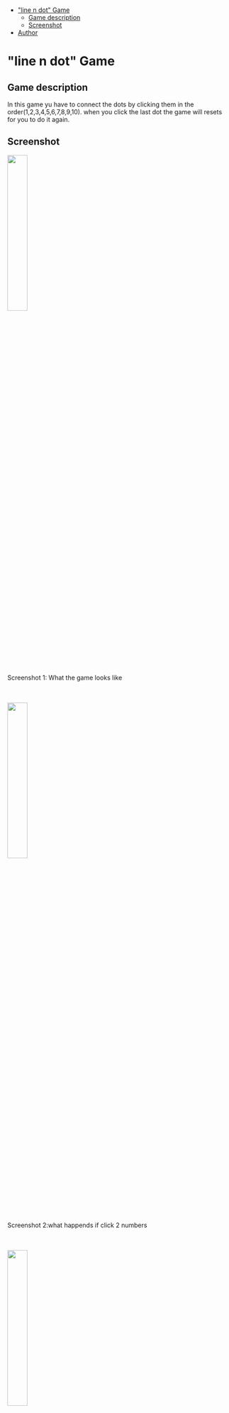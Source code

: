 </br>

- ["line n dot" Game](#line-n-dot-game)
  - [Game description](#game-description)
  - [Screenshot](#screenshot)
- [Author](#author)

# "line n dot" Game
## Game description
In this game yu have to connect the dots by clicking them in the order(1,2,3,4,5,6,7,8,9,10). when you click the last dot the game will resets for you to do it again. 

## Screenshot
<img width="30%" src="https://github.com/user-attachments/assets/9972cc06-5840-44bf-b61f-f93c6d3c501a"></br>
Screenshot 1: What the game looks like
</br>
</br>
</br>

<img width="30%" src="https://github.com/user-attachments/assets/39e9e7ca-1264-4a51-9831-251cfd221d96"></br>
Screenshot 2:what happends if click 2 numbers
</br>
</br>
</br>

<img width="30%" src="https://github.com/user-attachments/assets/81e8767c-aee5-4b50-bd7e-a61596e8e7a8"></br>
Screenshot 3: when the game start over
</br>
</br>
</br>

# Author
<a href="https://github.com/hsongkim" target="_blank">hsongkim</a>